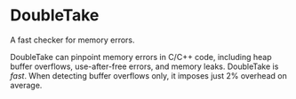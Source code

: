 DoubleTake
==========

A fast checker for memory errors.

DoubleTake can pinpoint memory errors in C/C++ code, including heap
buffer overflows, use-after-free errors, and memory leaks. DoubleTake
is *fast*. When detecting buffer overflows only, it imposes just 2\%
overhead on average.


